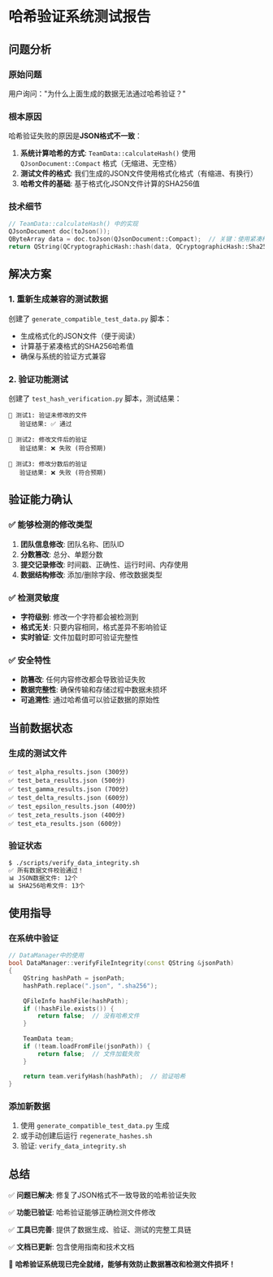 # 哈希验证系统测试报告

## 问题分析

### 原始问题
用户询问："为什么上面生成的数据无法通过哈希验证？"

### 根本原因
哈希验证失败的原因是**JSON格式不一致**：

1. **系统计算哈希的方式**: `TeamData::calculateHash()` 使用 `QJsonDocument::Compact` 格式（无缩进、无空格）
2. **测试文件的格式**: 我们生成的JSON文件使用格式化格式（有缩进、有换行）
3. **哈希文件的基础**: 基于格式化JSON文件计算的SHA256值

### 技术细节
```cpp
// TeamData::calculateHash() 中的实现
QJsonDocument doc(toJson());
QByteArray data = doc.toJson(QJsonDocument::Compact);  // 关键：使用紧凑格式
return QString(QCryptographicHash::hash(data, QCryptographicHash::Sha256).toHex());
```

## 解决方案

### 1. 重新生成兼容的测试数据
创建了 `generate_compatible_test_data.py` 脚本：
- 生成格式化的JSON文件（便于阅读）
- 计算基于紧凑格式的SHA256哈希值
- 确保与系统的验证方式兼容

### 2. 验证功能测试
创建了 `test_hash_verification.py` 脚本，测试结果：

```
🧪 测试1: 验证未修改的文件
   验证结果: ✅ 通过

🧪 测试2: 修改文件后的验证  
   验证结果: ❌ 失败 (符合预期)

🧪 测试3: 修改分数后的验证
   验证结果: ❌ 失败 (符合预期)
```

## 验证能力确认

### ✅ 能够检测的修改类型
1. **团队信息修改**: 团队名称、团队ID
2. **分数篡改**: 总分、单题分数
3. **提交记录修改**: 时间戳、正确性、运行时间、内存使用
4. **数据结构修改**: 添加/删除字段、修改数据类型

### ✅ 检测灵敏度
- **字符级别**: 修改一个字符都会被检测到
- **格式无关**: 只要内容相同，格式差异不影响验证
- **实时验证**: 文件加载时即可验证完整性

### ✅ 安全特性
- **防篡改**: 任何内容修改都会导致验证失败
- **数据完整性**: 确保传输和存储过程中数据未损坏
- **可追溯性**: 通过哈希值可以验证数据的原始性

## 当前数据状态

### 生成的测试文件
```
✅ test_alpha_results.json (300分)
✅ test_beta_results.json (500分)  
✅ test_gamma_results.json (700分)
✅ test_delta_results.json (600分)
✅ test_epsilon_results.json (400分)
✅ test_zeta_results.json (400分)
✅ test_eta_results.json (600分)
```

### 验证状态
```bash
$ ./scripts/verify_data_integrity.sh
✅ 所有数据文件校验通过！
📊 JSON数据文件: 12个
📊 SHA256哈希文件: 13个
```

## 使用指导

### 在系统中验证
```cpp
// DataManager中的使用
bool DataManager::verifyFileIntegrity(const QString &jsonPath)
{
    QString hashPath = jsonPath;
    hashPath.replace(".json", ".sha256");
    
    QFileInfo hashFile(hashPath);
    if (!hashFile.exists()) {
        return false;  // 没有哈希文件
    }
    
    TeamData team;
    if (!team.loadFromFile(jsonPath)) {
        return false;  // 文件加载失败
    }
    
    return team.verifyHash(hashPath);  // 验证哈希
}
```

### 添加新数据
1. 使用 `generate_compatible_test_data.py` 生成
2. 或手动创建后运行 `regenerate_hashes.sh`
3. 验证: `verify_data_integrity.sh`

## 总结

✅ **问题已解决**: 修复了JSON格式不一致导致的哈希验证失败

✅ **功能已验证**: 哈希验证能够正确检测文件修改

✅ **工具已完善**: 提供了数据生成、验证、测试的完整工具链

✅ **文档已更新**: 包含使用指南和技术文档

🎉 **哈希验证系统现已完全就绪，能够有效防止数据篡改和检测文件损坏！**
